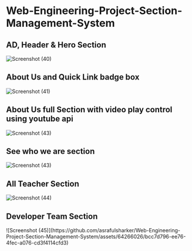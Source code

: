 ﻿# Web-Engineering-Project-Section-Management-System
 <h2>AD, Header & Hero Section</h2>
 
![Screenshot (40)](https://github.com/asrafulsharker/Web-Engineering-Project-Section-Management-System/assets/64266026/3805a2d5-62c7-4ce2-bc84-db6e73c66c29)

<h2>About Us and Quick Link badge box</h2>

![Screenshot (41)](https://github.com/asrafulsharker/Web-Engineering-Project-Section-Management-System/assets/64266026/d99c63d8-ceba-43e3-a8af-115a8e01dd7c)

<h2>About Us full Section with video play control using youtube api</h2>

![Screenshot (43)](https://github.com/asrafulsharker/Web-Engineering-Project-Section-Management-System/assets/64266026/41a99265-dc8d-437c-94f4-efaaf17b3861)

<h2>See who we are section</h2>

![Screenshot (43)](https://github.com/asrafulsharker/Web-Engineering-Project-Section-Management-System/assets/64266026/29661e17-7545-4b0b-b27d-d2e5d66378e8)

<h2>All Teacher Section</h2>

![Screenshot (44)](https://github.com/asrafulsharker/Web-Engineering-Project-Section-Management-System/assets/64266026/f68752f6-091b-452b-93c1-0fe3b458c8e5)


<h2>Developer Team Section</h2>
![Screenshot (45)](https://github.com/asrafulsharker/Web-Engineering-Project-Section-Management-System/assets/64266026/bcc7d796-ee76-4fec-a076-cd3f4114cfd3)

